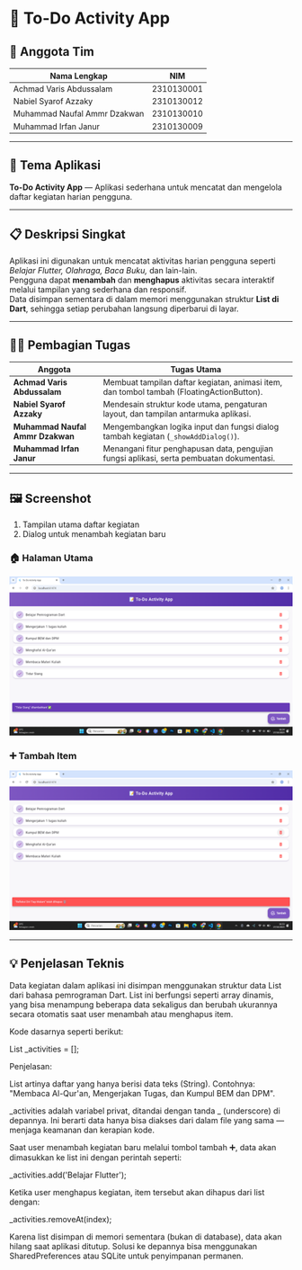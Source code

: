 # 📝 To-Do Activity App

## 👥 Anggota Tim
| Nama Lengkap | NIM |
|---------------|-----|
| Achmad Varis Abdussalam | 2310130001 |
| Nabiel Syarof Azzaky | 2310130012 |
| Muhammad Naufal Ammr Dzakwan | 2310130010 |
| Muhammad Irfan Janur | 2310130009 |

---

## 🎯 Tema Aplikasi
**To-Do Activity App** — Aplikasi sederhana untuk mencatat dan mengelola daftar kegiatan harian pengguna.

---

## 📋 Deskripsi Singkat
Aplikasi ini digunakan untuk mencatat aktivitas harian pengguna seperti *Belajar Flutter, Olahraga, Baca Buku,* dan lain-lain.  
Pengguna dapat **menambah** dan **menghapus** aktivitas secara interaktif melalui tampilan yang sederhana dan responsif.  
Data disimpan sementara di dalam memori menggunakan struktur **List di Dart**, sehingga setiap perubahan langsung diperbarui di layar.

---

## 👩‍💻 Pembagian Tugas
| Anggota | Tugas Utama |
|----------|--------------|
| **Achmad Varis Abdussalam** | Membuat tampilan daftar kegiatan, animasi item, dan tombol tambah (FloatingActionButton). |
| **Nabiel Syarof Azzaky** | Mendesain struktur kode utama, pengaturan layout, dan tampilan antarmuka aplikasi. |
| **Muhammad Naufal Ammr Dzakwan** | Mengembangkan logika input dan fungsi dialog tambah kegiatan (`_showAddDialog()`). |
| **Muhammad Irfan Janur** | Menangani fitur penghapusan data, pengujian fungsi aplikasi, serta pembuatan dokumentasi. |

---

## 🖼️ Screenshot
1. Tampilan utama daftar kegiatan  
2. Dialog untuk menambah kegiatan baru  

### 🏠 Halaman Utama
![Halaman Utama](screenshots/form_input.png)

### ➕ Tambah Item
![Tambah Item](screenshots/Hapus_List.png)


---

## 💡 Penjelasan Teknis
Data kegiatan dalam aplikasi ini disimpan menggunakan struktur data List dari bahasa pemrograman Dart.
List ini berfungsi seperti array dinamis, yang bisa menampung beberapa data sekaligus dan berubah ukurannya secara otomatis saat user menambah atau menghapus item.

Kode dasarnya seperti berikut:

List<String> _activities = [];


Penjelasan:

List<String> artinya daftar yang hanya berisi data teks (String).
Contohnya: "Membaca Al-Qur'an, Mengerjakan Tugas, dan Kumpul BEM dan DPM".

_activities adalah variabel privat, ditandai dengan tanda _ (underscore) di depannya.
Ini berarti data hanya bisa diakses dari dalam file yang sama — menjaga keamanan dan kerapian kode.

Saat user menambah kegiatan baru melalui tombol tambah ➕, data akan dimasukkan ke list ini dengan perintah seperti:

_activities.add('Belajar Flutter');


Ketika user menghapus kegiatan, item tersebut akan dihapus dari list dengan:

_activities.removeAt(index);


Karena list disimpan di memori sementara (bukan di database), data akan hilang saat aplikasi ditutup.
Solusi ke depannya bisa menggunakan SharedPreferences atau SQLite untuk penyimpanan permanen.
